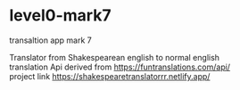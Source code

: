 # level0-mark7
 transaltion app mark 7

Translator from Shakespearean english to normal english <br>
translation Api derived from https://funtranslations.com/api/ <br>
project link https://shakespearetranslatorrr.netlify.app/
